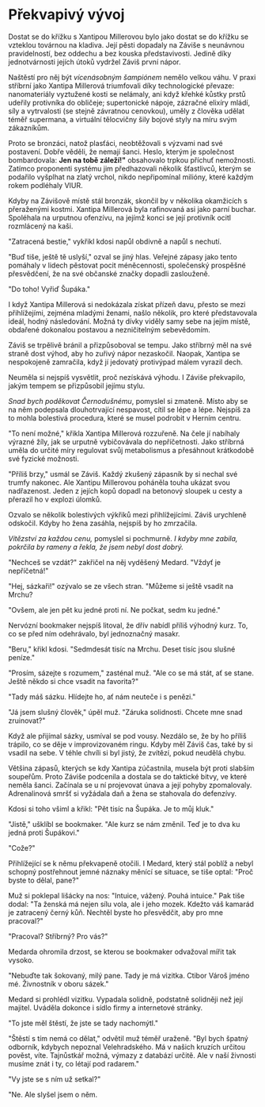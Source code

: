 # Překvapivý vývoj

Dostat se do křížku s Xantipou Millerovou bylo jako dostat se do křížku se vzteklou továrnou na kladiva. Její pěsti dopadaly na Záviše s neunávnou pravidelností, bez oddechu a bez kouska představivosti. Jedině díky jednotvárnosti jejích útoků vydržel Záviš první nápor.

Naštěstí pro něj být *vícenásobným šampiónem* nemělo velkou váhu. V praxi stříbrní jako Xantipa Millerová triumfovali díky technologické převaze: nanomateriály vyztužené kosti se nelámaly, ani když křehké kůstky prstů udeřily protivníka do obličeje; supertonické nápoje, zázračné elixíry mládí, síly a vytrvalosti (se stejně závratnou cenovkou), uměly z člověka udělat téměř supermana, a virtuální tělocvičny šily bojové styly na míru svým zákazníkům.

Proto se bronzáci, natož plasťáci, neobtěžovali s výzvami nad své postavení. Dobře věděli, že nemají šanci. Heslo, kterým je společnost bombardovala: **Jen na tobě záleží!"** obsahovalo trpkou příchuť nemožnosti. Zatímco proponenti systému jim předhazovali několik šťastlivců, kterým se podařilo vyšplhat na zlatý vrchol, nikdo nepřipomínal milióny, které každým rokem podléhaly VIUR.

Kdyby na Závišově místě stál bronzák, skončil by v několika okamžicích s přeraženými kostmi. Xantipa Millerová byla rafinovaná asi jako parní buchar. Spoléhala na urputnou ofenzívu, na jejímž konci se její protivník ocitl rozmlácený na kaši.

"Zatracená bestie," vykřikl kdosi napůl obdivně a napůl s nechutí.

"Buď tiše, ještě tě uslyší," ozval se jiný hlas. Veřejné zápasy jako tento pomáhaly v lidech pěstovat pocit méněcennosti, společenský prospěšné přesvědčení, že na své občanské značky dopadli zaslouženě.

"Do toho! Vyřiď Šupáka."

I když Xantipa Millerová si nedokázala získat přízeň davu, přesto se mezi přihlížejími, zejména mladými ženami, našlo několik, pro které představovala ideál, hodný následování. Možná ty dívky viděly samy sebe na jejím místě, obdařené dokonalou postavou a nezničitelným sebevědomím.

Záviš se trpělivě bránil a přizpůsoboval se tempu. Jako stříbrný měl na své straně dost výhod, aby ho zuřivý nápor nezaskočil. Naopak, Xantipa se nespokojeně zamračila, když jí jedovatý protivýpad málem vyrazil dech.

Neuměla si nejspíš vysvětlit, proč nezískává výhodu. I Záviše překvapilo, jakým tempem se přizpůsobil jejímu stylu.

*Snad bych poděkovat Černodušnému*, pomyslel si zmateně. Místo aby se na něm podepsala dlouhotrvající nespavost, cítil se lépe a lépe. Nejspíš za to mohla bolestivá procedura, které se musel podrobit v Herním centru.

"To není možné," křikla Xantipa Millerová rozzuřeně. Na čele jí nabíhaly výrazné žíly, jak se urputně vybičovávala do nepříčetnosti. Jako stříbrná uměla do určité míry regulovat svůj metabolismus a přesáhnout krátkodobě své fyzické možnosti.

"Příliš brzy," usmál se Záviš. Každý zkušený zápasník by si nechal své trumfy nakonec. Ale Xantipu Millerovou poháněla touha ukázat svou nadřazenost. Jeden z jejích kopů dopadl na betonový sloupek u cesty a přerazil ho v explozi úlomků.

Ozvalo se několik bolestivých výkřiků mezi přihlížejícími. Záviš urychleně odskočil. Kdyby ho žena zasáhla, nejspíš by ho zmrzačila.

*Vítězství za každou cenu,* pomyslel si pochmurně. *I kdyby mne zabila, pokrčila by rameny a řekla, že jsem nebyl dost dobrý.*

"Nechceš se vzdát?" zakřičel na něj vyděšený Medard. "Vždyť je nepříčetná!"

"Hej, sázkaři!" ozývalo se ze všech stran. "Můžeme si ještě vsadit na Mrchu?

"Ovšem, ale jen pět ku jedné proti ní. Ne počkat, sedm ku jedné."

Nervózní bookmaker nejspíš litoval, že dřív nabídl příliš výhodný kurz. To, co se před ním odehrávalo, byl jednoznačný masakr.

"Beru," křikl kdosi. "Sedmdesát tisíc na Mrchu. Deset tisíc jsou slušné peníze."

"Prosím, sázejte s rozumem," zasténal muž. "Ale co se má stát, ať se stane. Ještě někdo si chce vsadit na favorita?"

"Tady máš sázku. Hlídejte ho, ať nám neuteče i s penězi."

"Já jsem slušný člověk," úpěl muž. "Záruka solidnosti. Chcete mne snad zruinovat?"

Když ale přijímal sázky, usmíval se pod vousy. Nezdálo se, že by ho příliš trápilo, co se děje v improvizovaném ringu. Kdyby měl Záviš čas, také by si vsadil na sebe. V téhle chvíli si byl jistý, že zvítězí, pokud neudělá chybu.

Většina zápasů, kterých se kdy Xantipa zúčastnila, musela být proti slabším soupeřům. Proto Záviše podcenila a dostala se do taktické bitvy, ve které neměla šanci. Začínala se u ní projevovat únava a její pohyby zpomalovaly. Adrenalinová smršť si vyžádala daň a žena se stahovala do defenzívy.

Kdosi si toho všiml a křikl: "Pět tisíc na Šupáka. Je to můj kluk."

"Jistě," ušklíbl se bookmaker. "Ale kurz se nám změnil. Teď je to dva ku jedná proti Šupákovi."

"Cože?"

Přihlížející se k němu překvapeně otočili. I Medard, který stál poblíž a nebyl schopný postřehnout jemné náznaky měnící se situace, se tiše optal: "Proč byste to dělal, pane?"

Muž si poklepal lišácky na nos: "Intuice, vážený. Pouhá intuice." Pak tiše dodal: "Ta ženská má nejen sílu vola, ale i jeho mozek. Kdežto váš kamarád je zatracený černý kůň. Nechtěl byste ho přesvědčit, aby pro mne pracoval?"

"Pracoval? Stříbrný? Pro vás?"

Medarda ohromila drzost, se kterou se bookmaker odvažoval mířit tak vysoko.

"Nebuďte tak šokovaný, milý pane. Tady je má vizitka. Ctibor Vároš jméno mé. Živnostník v oboru sázek."

Medard si prohlédl vizitku. Vypadala solidně, podstatně solidněji než její majitel. Uváděla dokonce i sídlo firmy a internetové stránky.

"To jste měl štěstí, že jste se tady nachomýtl."

"Štěstí s tím nemá co dělat," odvětil muž téměř uraženě. "Byl bych špatný odborník, kdybych nepoznal Velehradského. Má v našich kruzích určitou pověst, víte. Tajnůstkář možná, výmazy z databází určitě. Ale v naší živnosti musíme znát i ty, co létají pod radarem."

"Vy jste se s ním už setkal?"

"Ne. Ale slyšel jsem o něm.